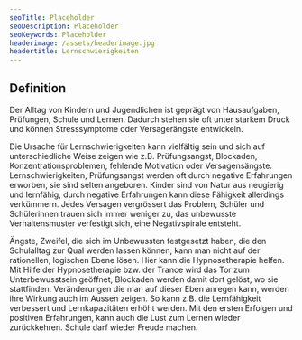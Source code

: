 ```yaml
---
seoTitle: Placeholder
seoDescription: Placeholder
seoKeywords: Placeholder
headerimage: /assets/headerimage.jpg
headertitle: Lernschwierigkeiten
---
```


## Definition
Der Alltag von Kindern und Jugendlichen ist geprägt von Hausaufgaben, Prüfungen, Schule und Lernen. Dadurch stehen sie oft unter starkem Druck und können Stresssymptome oder Versagerängste entwickeln.

Die Ursache für Lernschwierigkeiten kann vielfältig sein und sich auf unterschiedliche Weise zeigen wie z.B. Prüfungsangst, Blockaden, Konzentrationsproblemen, fehlende Motivation oder Versagensängste. Lernschwierigkeiten, Prüfungsangst werden oft durch negative Erfahrungen erworben, sie sind selten angeboren. Kinder sind von Natur aus neugierig und lernfähig, durch negative Erfahrungen kann diese Fähigkeit allerdings verkümmern. Jedes Versagen vergrössert das Problem, Schüler und Schülerinnen trauen sich immer weniger zu, das unbewusste Verhaltensmuster verfestigt sich, eine Negativspirale entsteht.

Ängste, Zweifel, die sich im Unbewussten festgesetzt haben, die den Schulalltag zur Qual werden lassen können, kann man nicht auf der rationellen, logischen Ebene lösen. Hier kann die Hypnosetherapie helfen. Mit Hilfe der Hypnosetherapie bzw. der Trance wird das Tor zum Unterbewusstsein geöffnet, Blockaden werden damit dort gelöst, wo sie stattfinden. Veränderungen die man auf dieser Eben anregen kann, werden ihre Wirkung auch im Aussen zeigen. So kann z.B. die Lernfähigkeit verbessert und Lernkapazitäten erhöht werden.
Mit den ersten Erfolgen und positiven Erfahrungen, kann auch die Lust zum Lernen wieder zurückkehren. Schule darf wieder Freude machen.